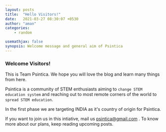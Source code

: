 ```yaml
---
layout: posts
title:  "Hello Visitors!"
date:   2021-03-27 08:30:07 +0530
author: "aman"
categories:
    - random

usemathjax: false
synopsis: Welcome message and general aim of Psintica
---
```


### Welcome Visitors! 

This is Team Psintica. We hope you will love the blog and learn many things from here. 

Psintica is a community of STEM enthusiasts aiming to `change STEM education system` and reaching out to most remote corners of the world to `spread STEM education`. 

In the first phase we are targeting INDIA as it's country of origin for Psintica. 

If you want to join us in this intiative, mail us [psintica@gmail.com](mailto:psintica@gmail.com) . To know more about our plans, keep reading upcoming posts.
